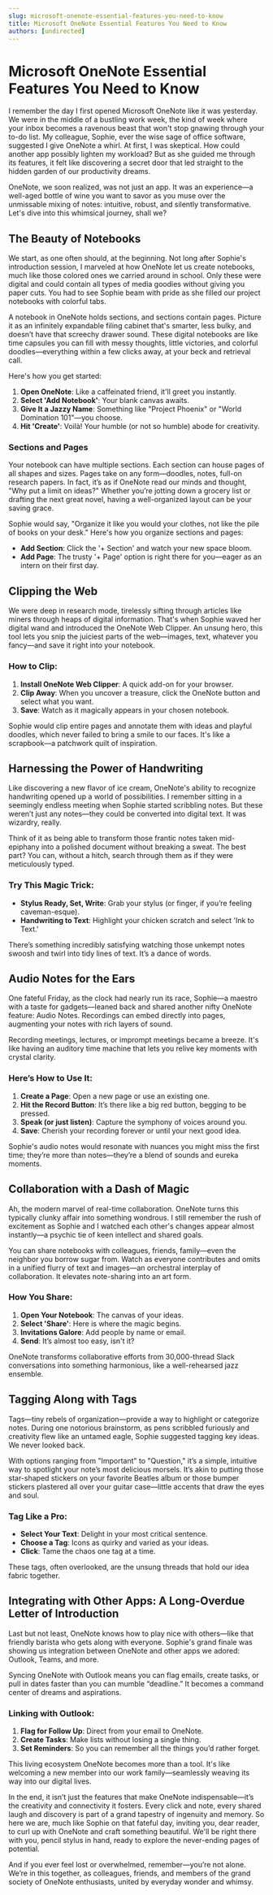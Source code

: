 ```yaml
---
slug: microsoft-onenote-essential-features-you-need-to-know
title: Microsoft OneNote Essential Features You Need to Know
authors: [undirected]
---
```



# Microsoft OneNote Essential Features You Need to Know

I remember the day I first opened Microsoft OneNote like it was yesterday. We were in the middle of a bustling work week, the kind of week where your inbox becomes a ravenous beast that won't stop gnawing through your to-do list. My colleague, Sophie, ever the wise sage of office software, suggested I give OneNote a whirl. At first, I was skeptical. How could another app possibly lighten my workload? But as she guided me through its features, it felt like discovering a secret door that led straight to the hidden garden of our productivity dreams.

OneNote, we soon realized, was not just an app. It was an experience—a well-aged bottle of wine you want to savor as you muse over the unmissable mixing of notes: intuitive, robust, and silently transformative. Let's dive into this whimsical journey, shall we?

## The Beauty of Notebooks

We start, as one often should, at the beginning. Not long after Sophie's introduction session, I marveled at how OneNote let us create notebooks, much like those colored ones we carried around in school. Only these were digital and could contain all types of media goodies without giving you paper cuts. You had to see Sophie beam with pride as she filled our project notebooks with colorful tabs.

A notebook in OneNote holds sections, and sections contain pages. Picture it as an infinitely expandable filing cabinet that's smarter, less bulky, and doesn’t have that screechy drawer sound. These digital notebooks are like time capsules you can fill with messy thoughts, little victories, and colorful doodles—everything within a few clicks away, at your beck and retrieval call.

Here's how you get started:

1. **Open OneNote**: Like a caffeinated friend, it'll greet you instantly.
2. **Select 'Add Notebook'**: Your blank canvas awaits.
3. **Give It a Jazzy Name**: Something like "Project Phoenix" or "World Domination 101"—you choose.
4. **Hit 'Create'**: Voilà! Your humble (or not so humble) abode for creativity.

### Sections and Pages

Your notebook can have multiple sections. Each section can house pages of all shapes and sizes. Pages take on any form—doodles, notes, full-on research papers. In fact, it’s as if OneNote read our minds and thought, "Why put a limit on ideas?" Whether you’re jotting down a grocery list or drafting the next great novel, having a well-organized layout can be your saving grace. 

Sophie would say, "Organize it like you would your clothes, not like the pile of books on your desk." Here's how you organize sections and pages:

- **Add Section**: Click the '+ Section' and watch your new space bloom.
- **Add Page**: The trusty '+ Page' option is right there for you—eager as an intern on their first day.

## Clipping the Web

We were deep in research mode, tirelessly sifting through articles like miners through heaps of digital information. That's when Sophie waved her digital wand and introduced the OneNote Web Clipper. An unsung hero, this tool lets you snip the juiciest parts of the web—images, text, whatever you fancy—and save it right into your notebook.

### How to Clip:

1. **Install OneNote Web Clipper**: A quick add-on for your browser.
2. **Clip Away**: When you uncover a treasure, click the OneNote button and select what you want.
3. **Save**: Watch as it magically appears in your chosen notebook.

Sophie would clip entire pages and annotate them with ideas and playful doodles, which never failed to bring a smile to our faces. It's like a scrapbook—a patchwork quilt of inspiration.

## Harnessing the Power of Handwriting

Like discovering a new flavor of ice cream, OneNote's ability to recognize handwriting opened up a world of possibilities. I remember sitting in a seemingly endless meeting when Sophie started scribbling notes. But these weren’t just any notes—they could be converted into digital text. It was wizardry, really.

Think of it as being able to transform those frantic notes taken mid-epiphany into a polished document without breaking a sweat. The best part? You can, without a hitch, search through them as if they were meticulously typed.

### Try This Magic Trick:

- **Stylus Ready, Set, Write**: Grab your stylus (or finger, if you’re feeling caveman-esque).
- **Handwriting to Text**: Highlight your chicken scratch and select 'Ink to Text.'

There’s something incredibly satisfying watching those unkempt notes swoosh and twirl into tidy lines of text. It’s a dance of words.

## Audio Notes for the Ears

One fateful Friday, as the clock had nearly run its race, Sophie—a maestro with a taste for gadgets—leaned back and shared another nifty OneNote feature: Audio Notes. Recordings can embed directly into pages, augmenting your notes with rich layers of sound.

Recording meetings, lectures, or imprompt meetings became a breeze. It's like having an auditory time machine that lets you relive key moments with crystal clarity.

### Here’s How to Use It:

1. **Create a Page**: Open a new page or use an existing one.
2. **Hit the Record Button**: It’s there like a big red button, begging to be pressed.
3. **Speak (or just listen)**: Capture the symphony of voices around you.
4. **Save**: Cherish your recording forever or until your next good idea.

Sophie's audio notes would resonate with nuances you might miss the first time; they’re more than notes—they’re a blend of sounds and eureka moments.

## Collaboration with a Dash of Magic

Ah, the modern marvel of real-time collaboration. OneNote turns this typically clunky affair into something wondrous. I still remember the rush of excitement as Sophie and I watched each other's changes appear almost instantly—a psychic tie of keen intellect and shared goals. 

You can share notebooks with colleagues, friends, family—even the neighbor you borrow sugar from. Watch as everyone contributes and omits in a unified flurry of text and images—an orchestral interplay of collaboration. It elevates note-sharing into an art form.

### How You Share:

1. **Open Your Notebook**: The canvas of your ideas.
2. **Select 'Share'**: Here is where the magic begins.
3. **Invitations Galore**: Add people by name or email.
4. **Send**: It’s almost too easy, isn't it?

OneNote transforms collaborative efforts from 30,000-thread Slack conversations into something harmonious, like a well-rehearsed jazz ensemble.

## Tagging Along with Tags

Tags—tiny rebels of organization—provide a way to highlight or categorize notes. During one notorious brainstorm, as pens scribbled furiously and creativity flew like an untamed eagle, Sophie suggested tagging key ideas. We never looked back.

With options ranging from "Important" to "Question," it’s a simple, intuitive way to spotlight your note’s most delicious morsels. It’s akin to putting those star-shaped stickers on your favorite Beatles album or those bumper stickers plastered all over your guitar case—little accents that draw the eyes and soul.

### Tag Like a Pro:

- **Select Your Text**: Delight in your most critical sentence.
- **Choose a Tag**: Icons as quirky and varied as your ideas.
- **Click**: Tame the chaos one tag at a time.

These tags, often overlooked, are the unsung threads that hold our idea fabric together.

## Integrating with Other Apps: A Long-Overdue Letter of Introduction

Last but not least, OneNote knows how to play nice with others—like that friendly barista who gets along with everyone. Sophie's grand finale was showing us integration between OneNote and other apps we adored: Outlook, Teams, and more.

Syncing OneNote with Outlook means you can flag emails, create tasks, or pull in dates faster than you can mumble “deadline.” It becomes a command center of dreams and aspirations.

### Linking with Outlook:

1. **Flag for Follow Up**: Direct from your email to OneNote.
2. **Create Tasks**: Make lists without losing a single thing.
3. **Set Reminders**: So you can remember all the things you’d rather forget.

This living ecosystem OneNote becomes more than a tool. It's like welcoming a new member into our work family—seamlessly weaving its way into our digital lives.

In the end, it isn’t just the features that make OneNote indispensable—it’s the creativity and connectivity it fosters. Every click and note, every shared laugh and discovery is part of a grand tapestry of ingenuity and memory. So here we are, much like Sophie on that fateful day, inviting you, dear reader, to curl up with OneNote and craft something beautiful. We'll be right there with you, pencil stylus in hand, ready to explore the never-ending pages of potential.

And if you ever feel lost or overwhelmed, remember—you’re not alone. We’re in this together, as colleagues, friends, and members of the grand society of OneNote enthusiasts, united by everyday wonder and whimsy.